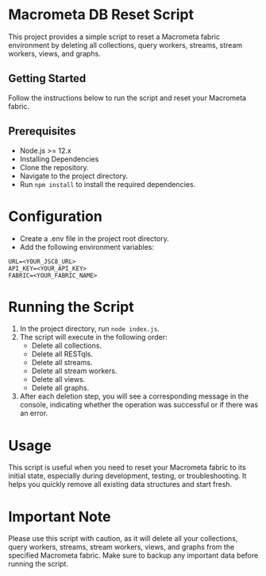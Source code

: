 # Macrometa DB Reset Script

This project provides a simple script to reset a Macrometa fabric environment by
deleting all collections, query workers, streams, stream workers, views, and
graphs.

## Getting Started

Follow the instructions below to run the script and reset your Macrometa fabric.

## Prerequisites

- Node.js >= 12.x
- Installing Dependencies
- Clone the repository.
- Navigate to the project directory.
- Run `npm install` to install the required dependencies.

# Configuration

- Create a .env file in the project root directory.
- Add the following environment variables:

```
URL=<YOUR_JSC8_URL>
API_KEY=<YOUR_API_KEY>
FABRIC=<YOUR_FABRIC_NAME>
```

# Running the Script

1. In the project directory, run `node index.js`.
2. The script will execute in the following order:
   - Delete all collections.
   - Delete all RESTqls.
   - Delete all streams.
   - Delete all stream workers.
   - Delete all views.
   - Delete all graphs.
3. After each deletion step, you will see a corresponding message in the
   console, indicating whether the operation was successful or if there was an
   error.

# Usage

This script is useful when you need to reset your Macrometa fabric to its
initial state, especially during development, testing, or troubleshooting. It
helps you quickly remove all existing data structures and start fresh.

# Important Note

Please use this script with caution, as it will delete all your collections,
query workers, streams, stream workers, views, and graphs from the specified
Macrometa fabric. Make sure to backup any important data before running the
script.
